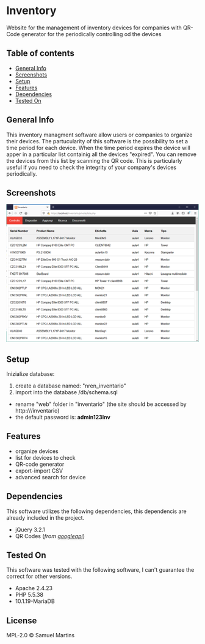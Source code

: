 # Inventory
Website for the management of inventory devices for companies with QR-Code generator for the periodically controlling od the devices


## Table of contents
* [General Info](#generalinfo)
* [Screenshots](#screenshots)
* [Setup](#setup)
* [Features](#features)
* [Dependencies](#Dependencies)
* [Tested On](#testedon)


## General Info
This inventory managment software allow users or companies to organize their devices. The partucularity of this software is the possibility to set a time period for each device. When the time period expires the device will apper in a particular list containig all the devices "expired". You can remove the devices from this list by scanning the QR code. This is particularly useful if you need to check the integrity of your company's devices periodically.

## Screenshots
<p align="center">
  <img src="./doc/img/list-disp.png"/>
</p> 
 
## Setup
Inizialize database:
1. create a database named: "nren_inventario"
1. import into the database /db/schema.sql

* rename "web" folder in  "inventario" (the site should be accessed by http://<domain>/inventario)
* the default password is: **admin123Inv**

## Features
* organize devices
* list for devices to check
* QR-code generator
* export-import CSV
* advanced search for device

## Dependencies
This software utilizes the following dependencies, this dependencis are already included in the project.
* jQuery 3.2.1
* QR Codes (*from [googleapi](https://developers.google.com/chart/infographics/docs/qr_codes)*)

## Tested On
This software was tested with the following software, I can't guarantee the correct for other versions.
* Apache 2.4.23
* PHP 5.5.38
* 10.1.19-MariaDB

License
----

MPL-2.0 © Samuel Martins

